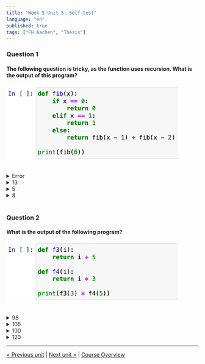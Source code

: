 ```yaml
---
title: "Week 5 Unit 5: Self-test"
language: "en"
published: true
tags: ["FH Aachen", "Thesis"]
---
```


### Question 1

#### The following question is tricky, as the function uses recursion. What is the output of this program?

<img src=imgs/week5_unit5_f1.png width="450"><br><br>

<details>
	<summary>Error</summary>
	❌
</details>


<details>
	<summary>13</summary>
	❌
</details>


<details>
	<summary>5</summary>
	❌
</details>


<details>
	<summary>8</summary>
	✅
</details>

<br>

### Question 2

#### What is the output of the following program?

<img src=imgs/week5_unit5_f2.png width="450"><br><br>

<details>
	<summary>98</summary>
	❌
</details>


<details>
	<summary>105</summary>
	❌
</details>


<details>
	<summary>100</summary>
	❌
</details>


<details>
	<summary>120</summary>
	✅
</details>

---

[< Previous unit](/teaching/python-mooc/week5_unit5_exercise) | [Next unit >](/teaching/python-mooc/week5_unit5_combining_funtions) |
[Course Overview](/teaching/python-mooc)
